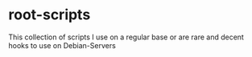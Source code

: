# root-scripts
This collection of scripts I use on a regular base or are rare and decent hooks to use on Debian-Servers
